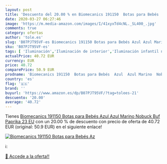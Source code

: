 ```yaml
---
layout: post
title: 'Descuento del 20.00 % en Biomecanics 191150  Botas para Bebés  Az'
date: 2020-03-27 06:27:46
image: 'https://m.media-amazon.com/images/I/41xyxTd4cNL._SL400_.jpg'
comments: true
category: ofertas
author: 'tole.es'
slug: 'B07PJT95VF-es Biomecanics 191150 Botas para Bebés Azul Azul Marino...'
sku: 'B07PJT95VF-es'
tags: [ 'Iluminación','Iluminación de interior','Iluminación infantil nocturna','Lámparas e iluminación infantil','Monos para bebés niño','Ropa','Ropa de una pieza para bebés niño','Ropa para bebés','Ropa para bebés niño','bebés', ]
actualPrice: 40.72 EUR
currency: EUR
price: 40.72
comparePrice: 50.9 EUR
prodname: 'Biomecanics 191150  Botas para Bebés  Azul  Azul Marino  Nobuck Buf  Paprika   23 EU'
country: 'es'
flag: '🇪🇸'
brand: ''
buyurl: 'https://www.amazon.es/dp/B07PJT95VF/?tag=tolees-21'
descuento: '20.00'
average: '40.72'
---
```


Tienes [Biomecanics 191150  Botas para Bebés  Azul  Azul Marino  Nobuck Buf  Paprika   23 EU](https://www.amazon.es/dp/B07PJT95VF/?tag=tolees-21) con un 20.00 % de descuento con precio de oferta de 40.72 EUR (original: 50.9 EUR) en el siguiente enlace!

[![Biomecanics 191150  Botas para Bebés  Az](https://m.media-amazon.com/images/I/41xyxTd4cNL._SL400_.jpg)](https://www.amazon.es/dp/B07PJT95VF/?tag=tolees-21)

ℹ️:


[🛒 Accede a la oferta!!](https://www.amazon.es/dp/B07PJT95VF/?tag=tolees-21)
